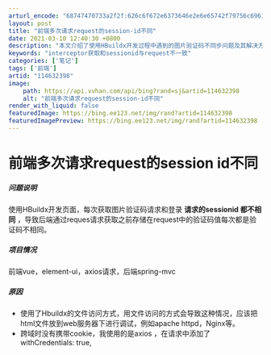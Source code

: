 ```yaml
---
arturl_encode: "68747470733a2f2f:626c6f672e6373646e2e6e65742f79756c69616e70656e672f:61727469636c652f64657461696c732f313134363332333938"
layout: post
title: "前端多次请求request的session-id不同"
date: 2021-03-10 12:40:30 +0800
description: "本文介绍了使用HBuildx开发过程中遇到的图片验证码不同步问题及其解决方案。问题表现为前后端ses"
keywords: "interceptor获取和sessionid与request不一致"
categories: ['笔记']
tags: ['前端']
artid: "114632398"
image:
    path: https://api.vvhan.com/api/bing?rand=sj&artid=114632398
    alt: "前端多次请求request的session-id不同"
render_with_liquid: false
featuredImage: https://bing.ee123.net/img/rand?artid=114632398
featuredImagePreview: https://bing.ee123.net/img/rand?artid=114632398
---
```


# 前端多次请求request的session id不同

##### 问题说明

使用HBuildx开发页面，每次获取图片验证码请求和登录
**请求的sessionid 都不相同**
，导致后端通过reques请求获取之前存储在request中的验证码值每次都是验证码不相同。

##### 项目情况

前端vue，element-ui，axios请求，后端spring-mvc

##### 原因

* 使用了Hbuildx的文件访问方式，用文件访问的方式会导致这种情况，应该把html文件放到web服务器下进行调试，例如apache httpd，Nginx等。
* 跨域时没有携带cookie，我使用的是axios ，在请求中添加了withCredentials: true,
